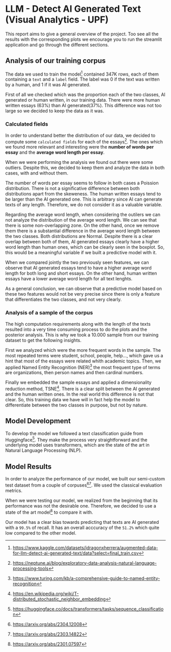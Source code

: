 # LLM - Detect AI Generated Text (Visual Analytics - UPF)

This report aims to give a general overview of the project. Too see all the results with the corresponding plots we encourage you to run the streamlit application and go through the different sections.


## Analysis of our training corpus

The data we used to train the model[^1] contained 347K rows, each of them containing a `text` and a `label` field. The label was 0 if the text was written by a human, and 1 if it was AI generated.

First of all we checked which was the proportion each of the two classes, AI generated or human written, in our training data. There were more human written essays (63%) than AI generated(37%). This difference was not too large so we decided to keep the data as it was. 

### Calculated fields

In order to understand better the distribution of our data, we decided to compute some `calculated fields` for each of the essays[^2]. The ones which we found more relevant and interesting were the **number of words per essay** and the **average word length per essay**. 

When we were performing the analysis we found out there were some outliers. Despite this, we decided to keep them and analyze the data in both cases, with and without them.

The number of words per essay seems to follow in both cases a Poission distribution. There is not a significative difference between both distributions apart from the skeweness. The human written essays tend to be larger than the AI generated one. This is arbitrary since AI can generate texts of any length. Therefore, we do not consider it as a valuable variable.


Regarding the average word length, when considering the outilers we can not analyze the distribution of the average word length. We can see that there is some non-overlapping zone. On the other hand, once we remove them there is a substantial difference in the average word length between the two classes. Both distributions are Normal. Despite there is a clear overlap between both of them, AI generated essays clearly have a higher word length than human ones, which can be clearly seen in the boxplot. So, this would be a meaningful variable if we built a predictive model with it.

When we compared jointly the two previously seen features, we can observe that AI generated essays tend to have a higher average word length for both long and short essays. On the other hand, human written essays have a lower average word length for all text lenghts.

As a general conclusion, we can observe that a predictive model based on these two features would not be very precise since there is only a feature that differentiates the two classes, and not very clearly.

### Analysis of a sample of the corpus

The high computation requirements along with the length of the texts resulted into a very time consuming process to do the plots and the posterior analysis. This is why we took a 10.000 sample from our training dataset to get the following insights.

First we analyzed which were the more frequent words in the sample. The most repeated terms were student, school, people, help..., which gave us a hint that most of the essays were related whith academic topics. Then, we applied Named Entity Recognition (NER)[^3] the most frequent type of terms are organizations, then person names and then cardinal numbers.

Finally we embedded the sample essays and applied a dimensionality reduction method, TSNE[^4]. There is a clear split between the AI generated and the human written ones. In the real world this difference is not that clear. So, this training data we have will in fact help the model to differentiate between the two classes in purpose, but not by nature.

## Model Development

To develop the model we followed a text classification guide from Huggingface[^5]. They make the process very straightforward and the underlying model uses transformers, which are the state of the art in Natural Language Processing (NLP). 

## Model Results 

In order to analyze the performance of our model, we built our semi-custom test dataset from a couple of corpuses[^6][^7]. We used the classical evaluation metrics.

When we were testing our model, we realized from the beginning that its performance was not the desirable one. Therefore, we decided to use a state of the art model[^8] to compare it with.

Our model has a clear bias towards predicting that texts are AI generated with a `99.5%` of recall. It has an overall acccuracy of the `51.2%` which quite low compared to the other model.


[^1]: https://www.kaggle.com/datasets/jdragonxherrera/augmented-data-for-llm-detect-ai-generated-text/data?select=final_train.csv
[^2]: https://neptune.ai/blog/exploratory-data-analysis-natural-language-processing-tools
[^3]: https://www.turing.com/kb/a-comprehensive-guide-to-named-entity-recognition
[^4]: https://en.wikipedia.org/wiki/T-distributed_stochastic_neighbor_embedding
[^5]: https://huggingface.co/docs/transformers/tasks/sequence_classification
[^6]: https://arxiv.org/abs/2304.12008
[^7]: https://arxiv.org/abs/2303.14822
[^8]: https://arxiv.org/abs/2301.07597